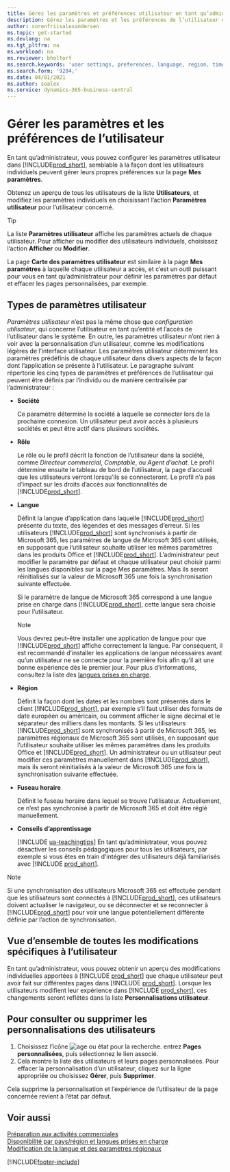 ```yaml
---
title: Gérez les paramètres et préférences utilisateur en tant qu’administrateur
description: Gérez les paramètres et les préférences de l’utilisateur dans Dynamics 365 Business Central.
author: sorenfriisalexandersen
ms.topic: get-started
ms.devlang: na
ms.tgt_pltfrm: na
ms.workload: na
ms.reviewer: bholtorf
ms.search.keywords: 'user settings, preferences, language, region, time zone, regional settings'
ms.search.form: '9204,'
ms.date: 04/01/2021
ms.author: soalex
ms.service: dynamics-365-business-central
---
```

# Gérer les paramètres et les préférences de l’utilisateur

En tant qu’administrateur, vous pouvez configurer les paramètres utilisateur dans [!INCLUDE[prod_short](includes/prod_short.md)], semblable à la façon dont les utilisateurs individuels peuvent gérer leurs propres préférences sur la page **Mes paramètres**.  

Obtenez un aperçu de tous les utilisateurs de la liste **Utilisateurs**, et modifiez les paramètres individuels en choisissant l’action **Paramètres utilisateur** pour l’utilisateur concerné.

> [!TIP]
> La liste **Paramètres utilisateur** affiche les paramètres actuels de chaque utilisateur. Pour afficher ou modifier des utilisateurs individuels, choisissez l’action **Afficher** ou **Modifier**.

La page **Carte des paramètres utilisateur** est similaire à la page **Mes paramètres** à laquelle chaque utilisateur a accès, et c’est un outil puissant pour vous en tant qu’administrateur pour définir les paramètres par défaut et effacer les pages personnalisées, par exemple.  

## Types de paramètres utilisateur

*Paramètres utilisateur* n’est pas la même chose que *configuration utilisateur*, qui concerne l’utilisateur en tant qu’entité et l’accès de l’utilisateur dans le système. En outre, les paramètres utilisateur n’ont rien à voir avec la personnalisation d’un utilisateur, comme les modifications légères de l’interface utilisateur. Les paramètres utilisateur déterminent les paramètres prédéfinis de chaque utilisateur dans divers aspects de la façon dont l’application se présente à l’utilisateur. Le paragraphe suivant répertorie les cinq types de paramètres et préférences de l’utilisateur qui peuvent être définis par l’individu ou de manière centralisée par l’administrateur :

* **Société**  

  Ce paramètre détermine la société à laquelle se connecter lors de la prochaine connexion. Un utilisateur peut avoir accès à plusieurs sociétés et peut être actif dans plusieurs sociétés.

* **Rôle**  

  Le rôle ou le profil décrit la fonction de l’utilisateur dans la société, comme *Directeur commercial*, *Comptable*, ou *Agent d’achat*. Le profil détermine ensuite le tableau de bord de l’utilisateur, la page d’accueil que les utilisateurs verront lorsqu’ils se connecteront. Le profil n’a pas d’impact sur les droits d’accès aux fonctionnalités de [!INCLUDE[prod_short](includes/prod_short.md)].  

* **Langue**  

  Définit la langue d’application dans laquelle [!INCLUDE[prod_short](includes/prod_short.md)] présente du texte, des légendes et des messages d’erreur. Si les utilisateurs [!INCLUDE[prod_short](includes/prod_short.md)] sont synchronisés à partir de Microsoft 365, les paramètres de langue de Microsoft 365 sont utilisés, en supposant que l’utilisateur souhaite utiliser les mêmes paramètres dans les produits Office et [!INCLUDE[prod_short](includes/prod_short.md)]. L’administrateur peut modifier le paramètre par défaut et chaque utilisateur peut choisir parmi les langues disponibles sur la page Mes paramètres. Mais ils seront réinitialisés sur la valeur de Microsoft 365 une fois la synchronisation suivante effectuée.

  Si le paramètre de langue de Microsoft 365 correspond à une langue prise en charge dans [!INCLUDE[prod_short](includes/prod_short.md)], cette langue sera choisie pour l’utilisateur.  

  > [!NOTE]
  > Vous devrez peut-être installer une application de langue pour que [!INCLUDE[prod_short](includes/prod_short.md)] affiche correctement la langue. Par conséquent, il est recommandé d’installer les applications de langue nécessaires avant qu’un utilisateur ne se connecte pour la première fois afin qu’il ait une bonne expérience dès le premier jour. Pour plus d’informations, consultez la liste des [langues prises en charge](/dynamics365/business-central/dev-itpro/compliance/apptest-countries-and-translations).  
  
* **Région**  

  Définit la façon dont les dates et les nombres sont présentés dans le client [!INCLUDE[prod_short](includes/prod_short.md)], par exemple s’il faut utiliser des formats de date européen ou américain, ou comment afficher le signe décimal et le séparateur des milliers dans les montants. Si les utilisateurs [!INCLUDE[prod_short](includes/prod_short.md)] sont synchronisés à partir de Microsoft 365, les paramètres régionaux de Microsoft 365 sont utilisés, en supposant que l’utilisateur souhaite utiliser les mêmes paramètres dans les produits Office et [!INCLUDE[prod_short](includes/prod_short.md)]. Un administrateur ou un utilisateur peut modifier ces paramètres manuellement dans [!INCLUDE[prod_short](includes/prod_short.md)], mais ils seront réinitialisés à la valeur de Microsoft 365 une fois la synchronisation suivante effectuée.

* **Fuseau horaire**  

  Définit le fuseau horaire dans lequel se trouve l’utilisateur. Actuellement, ce n’est pas synchronisé à partir de Microsoft 365 et doit être réglé manuellement.  

* **Conseils d’apprentissage**

  [!INCLUDE [ua-teachingtips](includes/ua-teachingtips.md)] En tant qu’administrateur, vous pouvez désactiver les conseils pédagogiques pour tous les utilisateurs, par exemple si vous êtes en train d’intégrer des utilisateurs déjà familiarisés avec [!INCLUDE [prod_short](includes/prod_short.md)].  

> [!NOTE]
> Si une synchronisation des utilisateurs Microsoft 365 est effectuée pendant que les utilisateurs sont connectés à [!INCLUDE[prod_short](includes/prod_short.md)], ces utilisateurs doivent actualiser le navigateur, ou se déconnecter et se reconnecter à [!INCLUDE[prod_short](includes/prod_short.md)] pour voir une langue potentiellement différente définie par l’action de synchronisation.

## Vue d’ensemble de toutes les modifications spécifiques à l’utilisateur

En tant qu’administrateur, vous pouvez obtenir un aperçu des modifications individuelles apportées à [!INCLUDE [prod_short](includes/prod_short.md)] que chaque utilisateur peut avoir fait sur différentes pages dans [!INCLUDE [prod_short](includes/prod_short.md)]. Lorsque les utilisateurs modifient leur expérience dans [!INCLUDE [prod_short](includes/prod_short.md)], ces changements seront reflétés dans la liste **Personnalisations utilisateur**. <!--Administrators can also set these settings for users before they log in the first time, so users do not have to do it themselves, providing them a better *getting started* experience.-->

<!-- >[!NOTE]
> User personalizations do not have anything to do with the *personal* lightweight changes a user can make to the user experience.-->

## Pour consulter ou supprimer les personnalisations des utilisateurs

1. Choisissez l’icône ![age ou état pour la recherche.](media/ui-search/search_small.png "Icône Page ou état pour la recherche") entrez **Pages personnalisées**, puis sélectionnez le lien associé.
2. Cela montre la liste des utilisateurs et leurs pages personnalisées. Pour effacer la personnalisation d’un utilisateur, cliquez sur la ligne appropriée ou choisissez **Gérer**, puis **Supprimer**.

Cela supprime la personnalisation et l’expérience de l’utilisateur de la page concernée revient à l’état par défaut.

## Voir aussi

[Préparation aux activités commerciales](ui-get-ready-business.md)  
[Disponibilité par pays/région et langues prises en charge](/dynamics365/business-central/dev-itpro/compliance/apptest-countries-and-translations)  
[Modification de la langue et des paramètres régionaux](about-locale-language.md)  

[!INCLUDE[footer-include](includes/footer-banner.md)]
